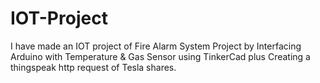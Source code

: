 # IOT-Project
I have made an IOT project of Fire Alarm System Project by Interfacing Arduino with Temperature &amp; Gas Sensor using TinkerCad plus Creating a thingspeak http request of  Tesla shares.
